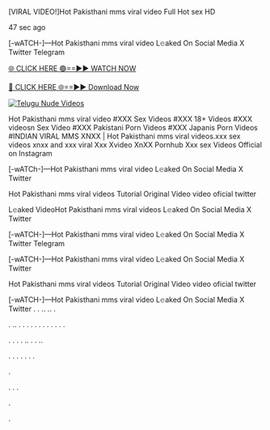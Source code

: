 [VIRAL VIDEO!]Hot Pakisthani mms viral video Full Hot sex HD

47 sec ago

[-wATCH-]—Hot Pakisthani mms viral video L𝚎aked On Social Media X Twitter Telegram

[🌐 CLICK HERE 🟢==►► WATCH NOW](https://viral-xone.blogspot.com/2025/01/valovideo.html)

[🔴 CLICK HERE 🌐==►► Download Now](https://viral-xone.blogspot.com/2025/01/valovideo.html)

[![Telugu Nude Videos](https://i.imgur.com/dJHk4Zq.gif)](https://viral-xone.blogspot.com/2025/01/valovideo.html)

Hot Pakisthani mms viral video #XXX Sex Videos #XXX 18+ Videos #XXX videosn Sex Video #XXX Pakistani Porn Videos #XXX Japanis Porn Videos #INDIAN VIRAL MMS XNXX | Hot Pakisthani mms viral videos.xxx sex videos xnxx and xxx viral Xxx Xvideo XnXX Pornhub Xxx sex Videos Official on Instagram

[-wATCh-]—Hot Pakisthani mms viral video L𝚎aked On Social Media X Twitter

Hot Pakisthani mms viral videos Tutorial Original Video video oficial twitter

L𝚎aked VideoHot Pakisthani mms viral videos L𝚎aked On Social Media X Twitter

[-wATCH-]—Hot Pakisthani mms viral video L𝚎aked On Social Media X Twitter Telegram

[-wATCH-]—Hot Pakisthani mms viral video L𝚎aked On Social Media X Twitter

Hot Pakisthani mms viral videos Tutorial Original Video video oficial twitter

[-wATCH-]—Hot Pakisthani mms viral video L𝚎aked On Social Media X Twitter
.
.
..
..
.

.
..
.
.
.
.
.
.
.
.
.
.
.
.

.
.
.
.
..
.
.
..




.
.
.
.
.
.
.

.

.
.
.

.

.
